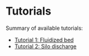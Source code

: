 # Tutorials

Summary of available tutorials:

* [Tutorial 1: Fluidized bed](tutorial1/fluidized_bed.md)
* [Tutorial 2: Silo discharge](tutorial2/silo_flow.md)